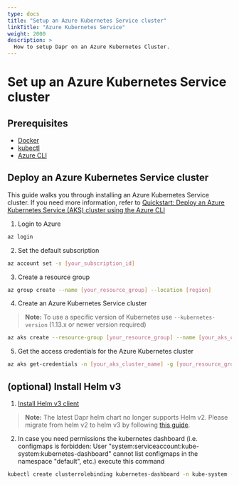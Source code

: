 ```yaml
---
type: docs
title: "Setup an Azure Kubernetes Service cluster"
linkTitle: "Azure Kubernetes Service"
weight: 2000
description: >
  How to setup Dapr on an Azure Kubernetes Cluster.
---
```


# Set up an Azure Kubernetes Service cluster

## Prerequisites

- [Docker](https://docs.docker.com/install/)
- [kubectl](https://kubernetes.io/docs/tasks/tools/)
- [Azure CLI](https://docs.microsoft.com/cli/azure/install-azure-cli?view=azure-cli-latest)

## Deploy an Azure Kubernetes Service cluster

This guide walks you through installing an Azure Kubernetes Service cluster. If you need more information, refer to [Quickstart: Deploy an Azure Kubernetes Service (AKS) cluster using the Azure CLI](https://docs.microsoft.com/azure/aks/kubernetes-walkthrough)

1. Login to Azure

```bash
az login
```

2. Set the default subscription

```bash
az account set -s [your_subscription_id]
```

3. Create a resource group

```bash
az group create --name [your_resource_group] --location [region]
```

4. Create an Azure Kubernetes Service cluster

> **Note:** To use a specific version of Kubernetes use `--kubernetes-version` (1.13.x or newer version required)

```bash
az aks create --resource-group [your_resource_group] --name [your_aks_cluster_name] --node-count 2 --enable-addons http_application_routing --generate-ssh-keys
```

5. Get the access credentials for the Azure Kubernetes cluster

```bash
az aks get-credentials -n [your_aks_cluster_name] -g [your_resource_group]
```

## (optional) Install Helm v3

1. [Install Helm v3 client](https://helm.sh/docs/intro/install/)

> **Note:** The latest Dapr helm chart no longer supports Helm v2. Please migrate from helm v2 to helm v3 by following [this guide](https://helm.sh/blog/migrate-from-helm-v2-to-helm-v3/).

2. In case you need permissions  the kubernetes dashboard (i.e. configmaps is forbidden: User "system:serviceaccount:kube-system:kubernetes-dashboard" cannot list configmaps in the namespace "default", etc.) execute this command

```bash
kubectl create clusterrolebinding kubernetes-dashboard -n kube-system --clusterrole=cluster-admin --serviceaccount=kube-system:kubernetes-dashboard
```